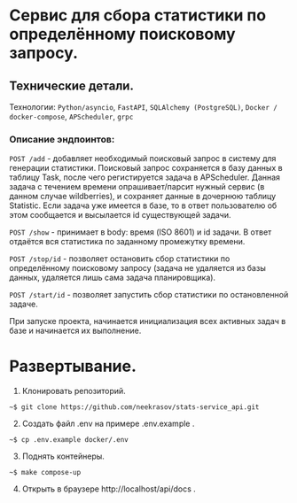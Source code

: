 # Сервис для сбора статистики по определённому поисковому запросу.

## Технические детали.
Технологии: `Python/asyncio`, `FastAPI`, `SQLAlchemy (PostgreSQL)`, `Docker / docker-compose`, `APScheduler`, `grpc`

### Описание эндпоинтов:

`POST /add` - добавляет необходимый поисковый запрос в систему для генерации статистики. Поисковый запрос сохраняется в базу данных в таблицу Task, после чего регистируется
задача в APScheduler. Данная задача с течением времени опрашивает/парсит нужный сервис (в данном случае wildberries), и сохраняет данные в дочернюю
таблицу Statistic. Если задача уже имеется в базе, то в ответ пользователю об этом сообщается и высылается id существующей задачи.

`POST /show` - принимает в body: время (ISO 8601) и id задачи. В ответ отдаётся вся статистика по заданному промежутку времени.

`POST /stop/id` -  позволяет остановить сбор статистики по определённому поисковому запросу (задача не удаляется из базы данных, удаляется лишь сама задача
планировщика).

`POST /start/id` - позволяет запустить сбор статистики по остановленной задаче.

При запуске проекта, начинается инициализация всех активных задач в базе и начинается их выполнение.

# Развертывание.

1. Клонировать репозиторий.

```
~$ git clone https://github.com/neekrasov/stats-service_api.git
```

2. Создать файл .env на примере .env.example .
```
~$ cp .env.example docker/.env
```

3. Поднять контейнеры.
```
~$ make compose-up
```
4. Открыть в браузере http://localhost/api/docs .
  

